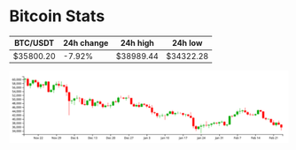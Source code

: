 # Bitcoin Stats

BTC/USDT|24h change|24h high|24h low|
|---|---|---|---|
|$35800.20|-7.92%|$38989.44|$34322.28|

<img src="./chart.svg">
